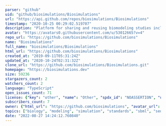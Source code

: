 ```yaml
---
parser: "github"
uid: "github/biosimulations/Biosimulations"
url: "https://api.github.com/repos/biosimulations/Biosimulations"
timestamp: "2020-10-25 00:29:02.519707"
description: "Platform for sharing and reusing biomodeling studies including models, simulations, and visualizations of their results"
avatar: "https://avatars0.githubusercontent.com/u/53012665?v=4"
repo_url: "https://github.com/biosimulations/Biosimulations"
name: "Biosimulations"
full_name: "biosimulations/Biosimulations"
html_url: "https://github.com/biosimulations/Biosimulations"
created_at: "2019-09-11T05:31:24Z"
updated_at: "2020-10-24T02:31:32Z"
clone_url: "https://github.com/biosimulations/Biosimulations.git"
homepage: "https://biosimulations.dev"
size: 59236
stargazers_count: 2
watchers_count: 2
language: "TypeScript"
open_issues_count: 71
license: {"key": "other", "name": "Other", "spdx_id": "NOASSERTION", "url": null, "node_id": "MDc6TGljZW5zZTA="}
subscribers_count: 7
owner: {"html_url": "https://github.com/biosimulations", "avatar_url": "https://avatars0.githubusercontent.com/u/53012665?v=4", "login": "biosimulations", "type": "Organization"}
topics: ["biology", "modeling", "simulation", "standards", "sbml", "sed-ml", "vega", "reproducibility", "biochemical-networks", "biosimulations"]
date: "2022-08-27 14:24:12.760840"
---
```

